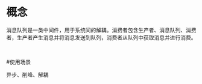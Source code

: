# 概念

消息队列是一类中间件，用于系统间的解耦。消费者包含生产者、消息队列、消费者，生产者产生消息并将消息发送到队列，消费者从队列中获取消息并进行消费。

<br/>

#使用场景

异步、削峰、解耦
